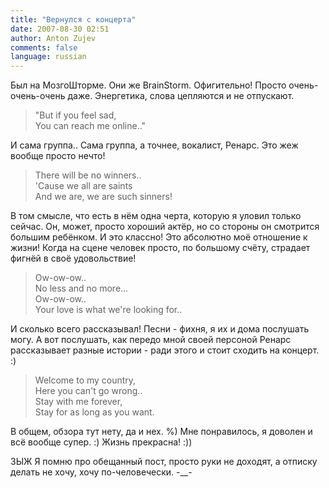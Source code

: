 ```yaml
---
title: "Вернулся с концерта"
date: 2007-08-30 02:51
author: Anton Zujev
comments: false
language: russian
---
```


Был на МозгоШторме. Они же BrainStorm. Офигительно! Просто очень-очень-очень даже. Энергетика, слова цепляются и не отпускают.

> "But if you feel sad,  
You can reach me online.."

И сама группа.. Сама группа, а точнее, вокалист, Ренарс. Это жеж вообще просто нечто!

> There will be no winners..  
'Cause we all are saints  
And we are, we are such sinners!


В том смысле, что есть в нём одна черта, которую я уловил только сейчас. Он, может, просто хороший актёр, но со стороны он смотрится большим ребёнком. И это классно! Это абсолютно моё отношение к жизни! Когда на сцене человек просто, по большому счёту, страдает фигнёй в своё удовольствие!

> Ow-ow-ow..  
No less and no more...  
Ow-ow-ow..  
Your love is what we're looking for..

И сколько всего рассказывал! Песни - фихня, я их и дома послушать могу. А вот послушать, как передо мной своей персоной Ренарс рассказывает разные истории - ради этого и стоит сходить на концерт. :)

> Welcome to my country,  
Here you can't go wrong..  
Stay with me forever,  
Stay for as long as you want.


В общем, обзора тут нету, да и нех. %) Мне понравилось, я доволен и всё вообще супер. :) Жизнь прекрасна! :))

ЗЫЖ Я помню про обещанный пост, просто руки не доходят, а отписку делать не хочу, хочу по-человечески. -__-
